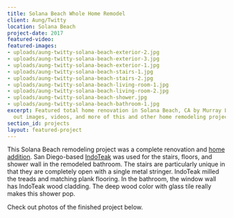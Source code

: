 ```yaml
---
title: Solana Beach Whole Home Remodel
client: Aung/Twitty
location: Solana Beach
project-date: 2017
featured-video: 
featured-images:
- uploads/aung-twitty-solana-beach-exterior-2.jpg
- uploads/aung-twitty-solana-beach-exterior-3.jpg
- uploads/aung-twitty-solana-beach-exterior-1.jpg
- uploads/aung-twitty-solana-beach-stairs-1.jpg
- uploads/aung-twitty-solana-beach-stairs-2.jpg
- uploads/aung-twitty-solana-beach-living-room-1.jpg
- uploads/aung-twitty-solana-beach-living-room-2.jpg
- uploads/aung-twitty-solana-beach-shower.jpg
- uploads/aung-twitty-solana-beach-bathroom-1.jpg
excerpt: Featured total home renovation in Solana Beach, CA by Murray Lampert. Check
  out images, videos, and more of this and other home remodeling projects in San Diego.
section_id: projects
layout: featured-project
---
```


This Solana Beach remodeling project was a complete renovation and [home addition](/room-additions-solana-beach). San Diego-based [IndoTeak](http://www.indoteakdesign.com/) was used for the stairs, floors, and shower wall in the remodeled bathroom. The stairs are particularly unique in that they are completely open with a single metal stringer. IndoTeak milled the treads and matching plank flooring. In the bathroom, the window wall has IndoTeak wood cladding. The deep wood color with glass tile really makes this shower pop.

Check out photos of the finished project below.
